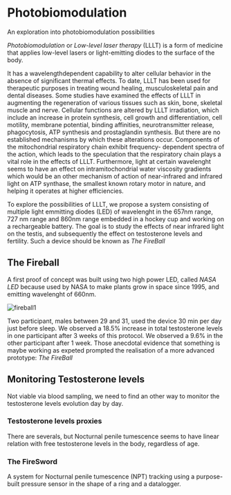 # Photobiomodulation
An exploration into photobiomodulation possibilities

*Photobiomodulation* or *Low-level laser therapy* (LLLT) is a form of medicine that applies low-level lasers or light-emitting diodes to the surface of the body. 

It has a wavelengthdependent capability to alter cellular behavior in the absence of significant thermal effects. To date, LLLT has been used for therapeutic purposes in treating wound healing, musculoskeletal pain and dental diseases. Some studies have examined the effects of LLLT in augmenting the regeneration of various tissues such as skin, bone, skeletal muscle and nerve. Cellular functions are altered by LLLT irradiation, which include an increase in protein synthesis, cell growth and differentiation, cell motility, membrane potential, binding affinities, neurotransmitter release, phagocytosis, ATP synthesis and prostaglandin synthesis. But there are no established mechanisms by which these alterations occur. Components of the mitochondrial respiratory chain exhibit frequency- dependent spectra of the action, which leads to the speculation that the respiratory chain plays a vital role in the effects of LLLT. Furthermore, light at certain wavelenght seems to have an effect on intramitochondrial water viscosity gradients which would be an other mechanism of action of near-infrared and infrared light on ATP synthase, the smallest known rotary motor in nature, and helping it operates at higher efficiencies.

To explore the possibilities of LLLT, we propose a system consisting of multiple light emmitting diodes (LED) of wavelenght in the 657nm range, 727 nm range and 860nm range embedded in a hockey cup and working on a rechargeable battery.
The goal is to study the effects of near infrared light on the testis, and subsequently the effect on testosterone levels and fertility.
Such a device should be known as *The FireBall*

## The Fireball
A first proof of concept was built using two high power LED, called *NASA LED* because used by NASA to make plants grow in space since 1995, and emitting wavelenght of 660nm.

![fireball1](https://user-images.githubusercontent.com/84445386/119970668-4fdd8900-bfb0-11eb-8a42-583f6439f54a.PNG)

Two participant, males between 29 and 31, used the device 30 min per day just before sleep. We observed a 18.5% increase in total testosterone levels in one participant after 3 weeks of this protocol. We observed a 9.6% in the other participant after 1 week. Those anecdotal evidence that something is maybe working as expeted prompted the realisation of a more advanced prototype: *The FireBall*

## Monitoring Testosterone levels
Not viable via blood sampling, we need to find an other way to monitor the testosterone levels evolution day by day.
### Testosterone levels proxies
There are severals, but Nocturnal penile tumescence seems to have linear relation with free testosterone levels in the body, regardless of age.
### The FireSword
A system for Nocturnal penile tumescence (NPT) tracking using a purpose-built pressure sensor in the shape of a ring and a datalogger.
